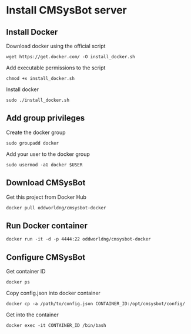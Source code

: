 # Install CMSysBot server

## Install Docker

Download docker using the official script

`wget https://get.docker.com/ -O install_docker.sh`

Add executable permissions to the script

`chmod +x install_docker.sh`

Install docker

`sudo ./install_docker.sh`

## Add group privileges

Create the docker group

`sudo groupadd docker`

Add your user to the docker group

`sudo usermod -aG docker $USER`

## Download CMSysBot

Get this project from Docker Hub

`docker pull oddworldng/cmsysbot-docker`

## Run Docker container
`docker run -it -d -p 4444:22 oddworldng/cmsysbot-docker`

## Configure CMSysBot

Get container ID

`docker ps`

Copy config.json into docker container

`docker cp -a /path/to/config.json CONTAINER_ID:/opt/cmsysbot/config/`

Get into the container

`docker exec -it CONTAINER_ID /bin/bash`
